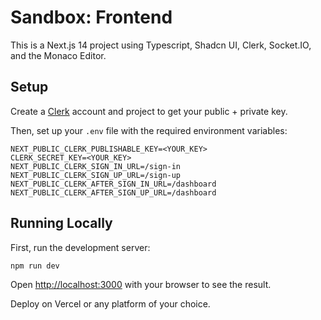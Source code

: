 # Sandbox: Frontend

This is a Next.js 14 project using Typescript, Shadcn UI, Clerk, Socket.IO, and the Monaco Editor.

## Setup

Create a [Clerk](https://clerk.dev/) account and project to get your public + private key.

Then, set up your `.env` file with the required environment variables:

```env
NEXT_PUBLIC_CLERK_PUBLISHABLE_KEY=<YOUR_KEY>
CLERK_SECRET_KEY=<YOUR_KEY>
NEXT_PUBLIC_CLERK_SIGN_IN_URL=/sign-in
NEXT_PUBLIC_CLERK_SIGN_UP_URL=/sign-up
NEXT_PUBLIC_CLERK_AFTER_SIGN_IN_URL=/dashboard
NEXT_PUBLIC_CLERK_AFTER_SIGN_UP_URL=/dashboard
```

## Running Locally

First, run the development server:

```bash
npm run dev
```

Open [http://localhost:3000](http://localhost:3000) with your browser to see the result.

Deploy on Vercel or any platform of your choice.
